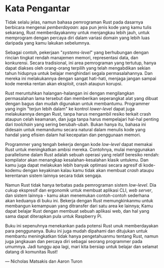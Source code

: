 # Kata Pengantar

Tidak selalu jelas, namun bahasa pemrograman Rust pada dasarnya
berbicara mengenai *pemberdayaan*: apa pun jenis kode yang kamu tulis sekarang, Rust
memberdayakanmy untuk menjangkau lebih jauh, untuk memprogram dengan percaya diri dalam variasi domain yang lebih luas
daripada yang kamu lakukan sebelumnya.

Sebagai contoh, pekerjaan "_systems-level_" yang berhubungan dengan rincian tingkat rendah
manajemen memori, representasi data, dan konkurensi. Secara tradisional, ini
area pemrograman yang tertutup, hanya dapat diakses oleh orang-orang terpilih
yang telah mengabdikan sekian tahun hidupnya untuk belajar menghindari segala permasalahannya. Dan mereka ini melakukannya dengan sangat hati-hati, menjaga jangan sampai kode mereka rentan akan eksploit, crash ataupun korupsi.

Rust meruntuhkan halangan-halangan ini dengan mengilangkan permasalahan lama tersebut dan 
memberikan seperangkat alat yang dibuat dengan bagus dan mudah digunakan untuk membantumu. Programmer yang ingin "terjun lebih dalam" ke kontrol _lower-level_ 
dapat juga melakukannya dengan Rust, tanpa harus mengambil resiko terkait crash ataupun celah keamanan, dan juga tanpa harus mempelajari hal-hal penting dari _toolchain_ yang sering berubah-ubah. Bukan hanya itu, bahasa ini didesain untuk 
memandumu secara natural dalam menulis kode yang handal yang efisien 
dalam hal kecepatan dan penggunaan memori.

Programmer yang tengah bekerja dengan kode _low-level_ dapat memakai Rust untuk meningkatkan 
ambisi mereka. Contohnya, mulai menggunakan parallelisme dalam Rust adalah 
sebuah operasi yang relatif beresiko rendah: kompilator akan menangkap kesalahan-kesalahan klasik untukmu. Dan 
kamu juga dapat melakukan lebih banyak optimasi secara agresif di kode-kodemu dengan keyakinan 
kalau kamu tidak akan membuat _crash_ ataupu kerentanan sistem lainnya secara tidak sengaja.

Namun Rust tidak hanya terbatas pada pemrograman sistem _low-level_. Dia cukup ekspresif 
dan ergonomik untuk membuat aplikasi CLI, _web server_, dan sistem lainnya - kamu akan menemukan contoh-contoh sederhana akan keduanya di buku ini. 
Bekerja dengan Rust memungkinkanmu untuk membangun kemampuan yang ditransfer dari satu area ke lainnya; Kamu dapat belajar Rust dengan membuat sebuah aplikasi web, dan hal yang sama dapat diterapkan pula untuk Raspberry Pi.
 
Buku ini sepenuhnya menekankan pada potensi Rust unuk memberdayakan para penggunanya. Buku ini juga mudah dipahami dan ditujukan untuk membantu meningkatkan tidak hanya pengetahuanmu tentang Rust, namun juga jangkauan dan percaya diri sebagai seorang programmer pada umumnya. Jadi tunggu apa lagi, mari kita bersiap untuk belajar dan selamat datang di komunitas Rust!

— Nicholas Matsakis dan Aaron Turon
